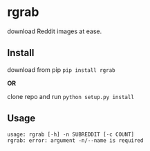 # rgrab

download Reddit images at ease.

## Install

download from pip `pip install rgrab`

**OR**

clone repo and run `python setup.py install`

## Usage

```
usage: rgrab [-h] -n SUBREDDIT [-c COUNT]
rgrab: error: argument -n/--name is required
```
